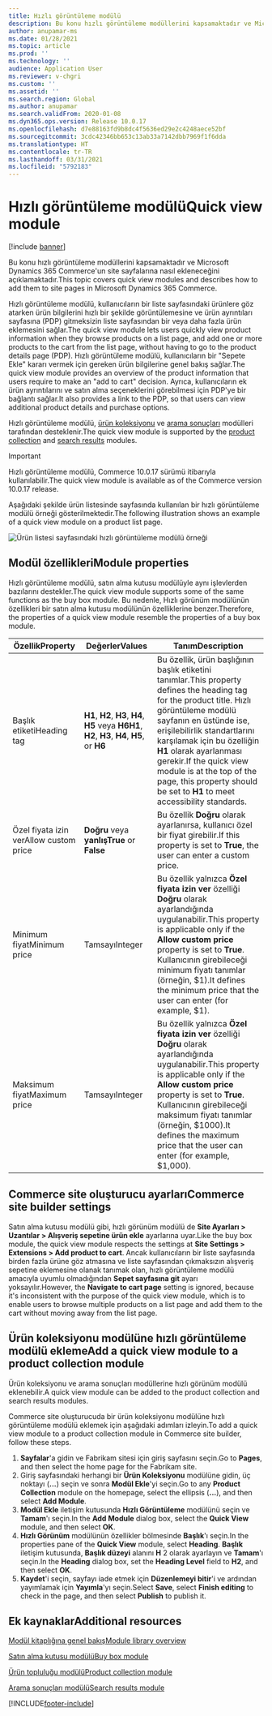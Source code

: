 ```yaml
---
title: Hızlı görüntüleme modülü
description: Bu konu hızlı görüntüleme modüllerini kapsamaktadır ve Microsoft Dynamics 365 Commerce'un site sayfalarına nasıl ekleneceğini açıklamaktadır.
author: anupamar-ms
ms.date: 01/28/2021
ms.topic: article
ms.prod: ''
ms.technology: ''
audience: Application User
ms.reviewer: v-chgri
ms.custom: ''
ms.assetid: ''
ms.search.region: Global
ms.author: anupamar
ms.search.validFrom: 2020-01-08
ms.dyn365.ops.version: Release 10.0.17
ms.openlocfilehash: d7e88163fd9b8dc4f5636ed29e2c4248aece52bf
ms.sourcegitcommit: 3cdc42346bb653c13ab33a7142dbb7969f1f6dda
ms.translationtype: HT
ms.contentlocale: tr-TR
ms.lasthandoff: 03/31/2021
ms.locfileid: "5792183"
---
```

# <a name="quick-view-module"></a><span data-ttu-id="b615e-103">Hızlı görüntüleme modülü</span><span class="sxs-lookup"><span data-stu-id="b615e-103">Quick view module</span></span>

[!include [banner](includes/banner.md)]

<span data-ttu-id="b615e-104">Bu konu hızlı görüntüleme modüllerini kapsamaktadır ve Microsoft Dynamics 365 Commerce'un site sayfalarına nasıl ekleneceğini açıklamaktadır.</span><span class="sxs-lookup"><span data-stu-id="b615e-104">This topic covers quick view modules and describes how to add them to site pages in Microsoft Dynamics 365 Commerce.</span></span>

<span data-ttu-id="b615e-105">Hızlı görüntüleme modülü, kullanıcıların bir liste sayfasındaki ürünlere göz atarken ürün bilgilerini hızlı bir şekilde görüntülemesine ve ürün ayrıntıları sayfasına (PDP) gitmeksizin liste sayfasından bir veya daha fazla ürün eklemesini sağlar.</span><span class="sxs-lookup"><span data-stu-id="b615e-105">The quick view module lets users quickly view product information when they browse products on a list page, and add one or more products to the cart from the list page, without having to go to the product details page (PDP).</span></span> <span data-ttu-id="b615e-106">Hızlı görüntüleme modülü, kullanıcıların bir "Sepete Ekle" kararı vermek için gereken ürün bilgilerine genel bakış sağlar.</span><span class="sxs-lookup"><span data-stu-id="b615e-106">The quick view module provides an overview of the product information that users require to make an "add to cart" decision.</span></span> <span data-ttu-id="b615e-107">Ayrıca, kullanıcıların ek ürün ayrıntılarını ve satın alma seçeneklerini görebilmesi için PDP'ye bir bağlantı sağlar.</span><span class="sxs-lookup"><span data-stu-id="b615e-107">It also provides a link to the PDP, so that users can view additional product details and purchase options.</span></span>

<span data-ttu-id="b615e-108">Hızlı görüntüleme modülü, [ürün koleksiyonu](product-collection-module-overview.md) ve [arama sonuçları](search-result-module.md) modülleri tarafından desteklenir.</span><span class="sxs-lookup"><span data-stu-id="b615e-108">The quick view module is supported by the [product collection](product-collection-module-overview.md) and [search results](search-result-module.md) modules.</span></span>

> [!IMPORTANT]
> <span data-ttu-id="b615e-109">Hızlı görüntüleme modülü, Commerce 10.0.17 sürümü itibarıyla kullanılabilir.</span><span class="sxs-lookup"><span data-stu-id="b615e-109">The quick view module is available as of the Commerce version 10.0.17 release.</span></span>

<span data-ttu-id="b615e-110">Aşağıdaki şekilde ürün listesinde sayfasında kullanılan bir hızlı görüntüleme modülü örneği gösterilmektedir.</span><span class="sxs-lookup"><span data-stu-id="b615e-110">The following illustration shows an example of a quick view module on a product list page.</span></span>

![Ürün listesi sayfasındaki hızlı görüntüleme modülü örneği](./media/ecommerce-quickview.PNG)

## <a name="module-properties"></a><span data-ttu-id="b615e-112">Modül özellikleri</span><span class="sxs-lookup"><span data-stu-id="b615e-112">Module properties</span></span>

<span data-ttu-id="b615e-113">Hızlı görüntüleme modülü, satın alma kutusu modülüyle aynı işlevlerden bazılarını destekler.</span><span class="sxs-lookup"><span data-stu-id="b615e-113">The quick view module supports some of the same functions as the buy box module.</span></span> <span data-ttu-id="b615e-114">Bu nedenle, Hızlı görünüm modülünün özellikleri bir satın alma kutusu modülünün özelliklerine benzer.</span><span class="sxs-lookup"><span data-stu-id="b615e-114">Therefore, the properties of a quick view module resemble the properties of a buy box module.</span></span>

| <span data-ttu-id="b615e-115">Özellik</span><span class="sxs-lookup"><span data-stu-id="b615e-115">Property</span></span> | <span data-ttu-id="b615e-116">Değerler</span><span class="sxs-lookup"><span data-stu-id="b615e-116">Values</span></span> | <span data-ttu-id="b615e-117">Tanım</span><span class="sxs-lookup"><span data-stu-id="b615e-117">Description</span></span> |
|----------------|--------|-------------|
| <span data-ttu-id="b615e-118">Başlık etiketi</span><span class="sxs-lookup"><span data-stu-id="b615e-118">Heading tag</span></span> | <span data-ttu-id="b615e-119">**H1**, **H2**, **H3**, **H4**, **H5** veya **H6**</span><span class="sxs-lookup"><span data-stu-id="b615e-119">**H1**, **H2**, **H3**, **H4**, **H5**, or **H6**</span></span> | <span data-ttu-id="b615e-120">Bu özellik, ürün başlığının başlık etiketini tanımlar.</span><span class="sxs-lookup"><span data-stu-id="b615e-120">This property defines the heading tag for the product title.</span></span> <span data-ttu-id="b615e-121">Hızlı görüntüleme modülü sayfanın en üstünde ise, erişilebilirlik standartlarını karşılamak için bu özelliğin **H1** olarak ayarlanması gerekir.</span><span class="sxs-lookup"><span data-stu-id="b615e-121">If the quick view module is at the top of the page, this property should be set to **H1** to meet accessibility standards.</span></span> |
| <span data-ttu-id="b615e-122">Özel fiyata izin ver</span><span class="sxs-lookup"><span data-stu-id="b615e-122">Allow custom price</span></span> | <span data-ttu-id="b615e-123">**Doğru** veya **yanlış**</span><span class="sxs-lookup"><span data-stu-id="b615e-123">**True** or **False**</span></span> | <span data-ttu-id="b615e-124">Bu özellik **Doğru** olarak ayarlanırsa, kullanıcı özel bir fiyat girebilir.</span><span class="sxs-lookup"><span data-stu-id="b615e-124">If this property is set to **True**, the user can enter a custom price.</span></span> |
| <span data-ttu-id="b615e-125">Minimum fiyat</span><span class="sxs-lookup"><span data-stu-id="b615e-125">Minimum price</span></span> | <span data-ttu-id="b615e-126">Tamsayı</span><span class="sxs-lookup"><span data-stu-id="b615e-126">Integer</span></span> | <span data-ttu-id="b615e-127">Bu özellik yalnızca **Özel fiyata izin ver** özelliği **Doğru** olarak ayarlandığında uygulanabilir.</span><span class="sxs-lookup"><span data-stu-id="b615e-127">This property is applicable only if the **Allow custom price** property is set to **True**.</span></span> <span data-ttu-id="b615e-128">Kullanıcının girebileceği minimum fiyatı tanımlar (örneğin, $1).</span><span class="sxs-lookup"><span data-stu-id="b615e-128">It defines the minimum price that the user can enter (for example, $1).</span></span> |
| <span data-ttu-id="b615e-129">Maksimum fiyat</span><span class="sxs-lookup"><span data-stu-id="b615e-129">Maximum price</span></span> | <span data-ttu-id="b615e-130">Tamsayı</span><span class="sxs-lookup"><span data-stu-id="b615e-130">Integer</span></span> | <span data-ttu-id="b615e-131">Bu özellik yalnızca **Özel fiyata izin ver** özelliği **Doğru** olarak ayarlandığında uygulanabilir.</span><span class="sxs-lookup"><span data-stu-id="b615e-131">This property is applicable only if the **Allow custom price** property is set to **True**.</span></span> <span data-ttu-id="b615e-132">Kullanıcının girebileceği maksimum fiyatı tanımlar (örneğin, $1000).</span><span class="sxs-lookup"><span data-stu-id="b615e-132">It defines the maximum price that the user can enter (for example, $1,000).</span></span> |

## <a name="commerce-site-builder-settings"></a><span data-ttu-id="b615e-133">Commerce site oluşturucu ayarları</span><span class="sxs-lookup"><span data-stu-id="b615e-133">Commerce site builder settings</span></span>

<span data-ttu-id="b615e-134">Satın alma kutusu modülü gibi, hızlı görünüm modülü de **Site Ayarları \> Uzantılar \> Alışveriş sepetine ürün ekle** ayarlarına uyar.</span><span class="sxs-lookup"><span data-stu-id="b615e-134">Like the buy box module, the quick view module respects the settings at **Site Settings \> Extensions \> Add product to cart**.</span></span> <span data-ttu-id="b615e-135">Ancak kullanıcıların bir liste sayfasında birden fazla ürüne göz atmasına ve liste sayfasından çıkmaksızın alışveriş sepetine eklemesine olanak tanımak olan, hızlı görüntüleme modülü amacıyla uyumlu olmadığından **Sepet sayfasına git** ayarı yoksayılır.</span><span class="sxs-lookup"><span data-stu-id="b615e-135">However, the **Navigate to cart page** setting is ignored, because it's inconsistent with the purpose of the quick view module, which is to enable users to browse multiple products on a list page and add them to the cart without moving away from the list page.</span></span>

## <a name="add-a-quick-view-module-to-a-product-collection-module"></a><span data-ttu-id="b615e-136">Ürün koleksiyonu modülüne hızlı görüntüleme modülü ekleme</span><span class="sxs-lookup"><span data-stu-id="b615e-136">Add a quick view module to a product collection module</span></span>

<span data-ttu-id="b615e-137">Ürün koleksiyonu ve arama sonuçları modüllerine hızlı görünüm modülü eklenebilir.</span><span class="sxs-lookup"><span data-stu-id="b615e-137">A quick view module can be added to the product collection and search results modules.</span></span>

<span data-ttu-id="b615e-138">Commerce site oluşturucuda bir ürün koleksiyonu modülüne hızlı görüntüleme modülü eklemek için aşağıdaki adımları izleyin.</span><span class="sxs-lookup"><span data-stu-id="b615e-138">To add a quick view module to a product collection module in Commerce site builder, follow these steps.</span></span>

1. <span data-ttu-id="b615e-139">**Sayfalar**'a gidin ve Fabrikam sitesi için giriş sayfasını seçin.</span><span class="sxs-lookup"><span data-stu-id="b615e-139">Go to **Pages**, and then select the home page for the Fabrikam site.</span></span>
1. <span data-ttu-id="b615e-140">Giriş sayfasındaki herhangi bir **Ürün Koleksiyonu** modülüne gidin, üç noktayı (**...**) seçin ve sonra **Modül Ekle**'yi seçin.</span><span class="sxs-lookup"><span data-stu-id="b615e-140">Go to any **Product Collection** module on the homepage, select the ellipsis (**...**), and then select **Add Module**.</span></span>
1. <span data-ttu-id="b615e-141">**Modül Ekle** iletişim kutusunda **Hızlı Görüntüleme** modülünü seçin ve **Tamam**'ı seçin.</span><span class="sxs-lookup"><span data-stu-id="b615e-141">In the **Add Module** dialog box, select the **Quick View** module, and then select **OK**.</span></span>
1. <span data-ttu-id="b615e-142">**Hızlı Görünüm** modülünün özellikler bölmesinde **Başlık**'ı seçin.</span><span class="sxs-lookup"><span data-stu-id="b615e-142">In the properties pane of the **Quick View** module, select **Heading**.</span></span> <span data-ttu-id="b615e-143">**Başlık** iletişim kutusunda, **Başlık düzeyi** alanını **H** 2 olarak ayarlayın ve **Tamam**'ı seçin.</span><span class="sxs-lookup"><span data-stu-id="b615e-143">In the **Heading** dialog box, set the **Heading Level** field to **H2**, and then select **OK**.</span></span>
1. <span data-ttu-id="b615e-144">**Kaydet**'i seçin, sayfayı iade etmek için **Düzenlemeyi bitir**'i ve ardından yayımlamak için **Yayımla**'yı seçin.</span><span class="sxs-lookup"><span data-stu-id="b615e-144">Select **Save**, select **Finish editing** to check in the page, and then select **Publish** to publish it.</span></span>

## <a name="additional-resources"></a><span data-ttu-id="b615e-145">Ek kaynaklar</span><span class="sxs-lookup"><span data-stu-id="b615e-145">Additional resources</span></span>

[<span data-ttu-id="b615e-146">Modül kitaplığına genel bakış</span><span class="sxs-lookup"><span data-stu-id="b615e-146">Module library overview</span></span>](starter-kit-overview.md)

[<span data-ttu-id="b615e-147">Satın alma kutusu modülü</span><span class="sxs-lookup"><span data-stu-id="b615e-147">Buy box module</span></span>](add-buy-box.md)

[<span data-ttu-id="b615e-148">Ürün topluluğu modülü</span><span class="sxs-lookup"><span data-stu-id="b615e-148">Product collection module</span></span>](product-collection-module-overview.md)

[<span data-ttu-id="b615e-149">Arama sonuçları modülü</span><span class="sxs-lookup"><span data-stu-id="b615e-149">Search results module</span></span>](search-result-module.md)


[!INCLUDE[footer-include](../includes/footer-banner.md)]
